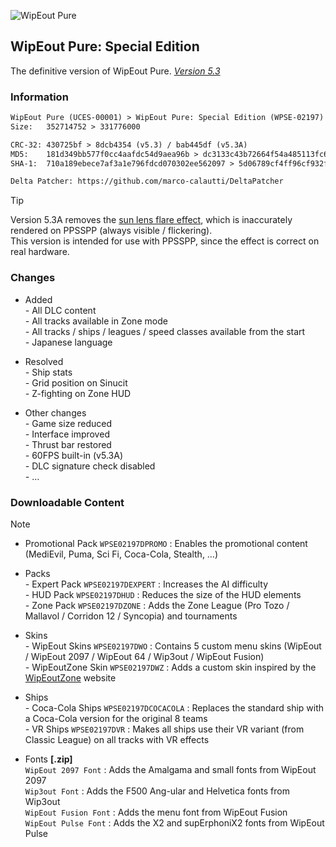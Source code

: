 ![WipEout Pure](https://github.com/user-attachments/assets/04b5ba85-c9a4-4df7-9a5a-5ca42e59ccbf)
## WipEout Pure: Special Edition
The definitive version of WipEout Pure. [*Version 5.3*](https://mega.nz/folder/lMRVELoR#01a4KaUDbCycjlrDgq5UdQ/folder/NYYxQB5a)

### Information
```diff
WipEout Pure (UCES-00001) > WipEout Pure: Special Edition (WPSE-02197)
Size:   352714752 > 331776000

CRC-32: 430725bf > 8dcb4354 (v5.3) / bab445df (v5.3A)
MD5:    181d349bb577f0cc4aafdc54d9aea96b > dc3133c43b72664f54a485113fc61e67 (v5.3) / 38434e3e14baa826beddea2d8942e961 (v5.3A)
SHA-1:  710a189ebece7af3a1e796fdcd070302ee562097 > 5d06789cf4ff96cf932f48df546a802122b10612 (v5.3) / c0f844424e50987b8e187af356eefe0f63e2c002 (v5.3A)

Delta Patcher: https://github.com/marco-calautti/DeltaPatcher
```
> [!TIP]
> Version 5.3A removes the [sun lens flare effect](https://github.com/hrydgard/ppsspp/issues/13344), which is inaccurately rendered on PPSSPP (always visible / flickering).  
> This version is intended for use with PPSSPP, since the effect is correct on real hardware.

### Changes
- Added  
*-* All DLC content  
*-* All tracks available in Zone mode  
*-* All tracks / ships / leagues / speed classes available from the start  
*-* Japanese language

- Resolved  
*-* Ship stats  
*-* Grid position on Sinucit  
*-* Z-fighting on Zone HUD

- Other changes  
*-* Game size reduced  
*-* Interface improved  
*-* Thrust bar restored  
*-* 60FPS built-in (v5.3A)  
*-* DLC signature check disabled  
*-* …

### Downloadable Content
> [!NOTE]
> - Promotional Pack `WPSE02197DPROMO` : Enables the promotional content (MediEvil, Puma, Sci Fi, Coca-Cola, Stealth, …)

- Packs  
*-* Expert Pack `WPSE02197DEXPERT` : Increases the AI difficulty  
*-* HUD Pack `WPSE02197DHUD` : Reduces the size of the HUD elements  
*-* Zone Pack `WPSE02197DZONE` : Adds the Zone League (Pro Tozo / Mallavol / Corridon 12 / Syncopia) and tournaments

- Skins  
*-* WipEout Skins `WPSE02197DWO` : Contains 5 custom menu skins (WipEout / WipEout 2097 / WipEout 64 / Wip3out / WipEout Fusion)  
*-* WipEoutZone Skin `WPSE02197DWZ` : Adds a custom skin inspired by the [WipEoutZone](https://www.wipeoutzone.com/forum/showthread.php?2809-WipeoutZonE-Skin) website

- Ships  
*-* Coca-Cola Ships `WPSE02197DCOCACOLA` : Replaces the standard ship with a Coca-Cola version for the original 8 teams  
*-* VR Ships `WPSE02197DVR` : Makes all ships use their VR variant (from Classic League) on all tracks with VR effects

- Fonts **[.zip]**  
`WipEout 2097 Font` : Adds the Amalgama and small fonts from WipEout 2097  
`Wip3out Font` : Adds the F500 Ang-ular and Helvetica fonts from Wip3out  
`WipEout Fusion Font` : Adds the menu font from WipEout Fusion  
`WipEout Pulse Font` : Adds the X2 and supErphoniX2 fonts from WipEout Pulse
